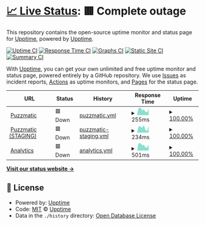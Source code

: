 # [📈 Live Status](https://upptime.github.io/upptime): <!--live status--> **🟥 Complete outage**

This repository contains the open-source uptime monitor and status page for [Upptime](https://upptime.js.org), powered by [Upptime](https://github.com/upptime/upptime).

[![Uptime CI](https://github.com/ilyasubkhankulov/puzzmatic-uptime/workflows/Uptime%20CI/badge.svg)](https://github.com/ilyasubkhankulov/puzzmatic-uptime/actions?query=workflow%3A%22Uptime+CI%22)
[![Response Time CI](https://github.com/ilyasubkhankulov/puzzmatic-uptime/workflows/Response%20Time%20CI/badge.svg)](https://github.com/ilyasubkhankulov/puzzmatic-uptime/actions?query=workflow%3A%22Response+Time+CI%22)
[![Graphs CI](https://github.com/ilyasubkhankulov/puzzmatic-uptime/workflows/Graphs%20CI/badge.svg)](https://github.com/ilyasubkhankulov/puzzmatic-uptime/actions?query=workflow%3A%22Graphs+CI%22)
[![Static Site CI](https://github.com/ilyasubkhankulov/puzzmatic-uptime/workflows/Static%20Site%20CI/badge.svg)](https://github.com/ilyasubkhankulov/puzzmatic-uptime/actions?query=workflow%3A%22Static+Site+CI%22)
[![Summary CI](https://github.com/ilyasubkhankulov/puzzmatic-uptime/workflows/Summary%20CI/badge.svg)](https://github.com/ilyasubkhankulov/puzzmatic-uptime/actions?query=workflow%3A%22Summary+CI%22)

With [Upptime](https://upptime.js.org), you can get your own unlimited and free uptime monitor and status page, powered entirely by a GitHub repository. We use [Issues](https://github.com/upptime/upptime/issues) as incident reports, [Actions](https://github.com/ilyasubkhankulov/puzzmatic-uptime/actions) as uptime monitors, and [Pages](https://upptime.github.io/upptime) for the status page.

<!--start: status pages-->
<!-- This summary is generated by Upptime (https://github.com/upptime/upptime) -->
<!-- Do not edit this manually, your changes will be overwritten -->
<!-- prettier-ignore -->
| URL | Status | History | Response Time | Uptime |
| --- | ------ | ------- | ------------- | ------ |
| <img alt="" src="https://icons.duckduckgo.com/ip3/www.puzzmatic.com.ico" height="13"> [Puzzmatic](https://www.puzzmatic.com) | 🟥 Down | [puzzmatic.yml](https://github.com/ilyasubkhankulov/puzzmatic-uptime/commits/HEAD/history/puzzmatic.yml) | <details><summary><img alt="Response time graph" src="./graphs/puzzmatic/response-time-week.png" height="20"> 255ms</summary><br><a href="https://ilyasubkhankulov.github.io/puzzmatic-uptime/history/puzzmatic"><img alt="Response time 277" src="https://img.shields.io/endpoint?url=https%3A%2F%2Fraw.githubusercontent.com%2Filyasubkhankulov%2Fpuzzmatic-uptime%2FHEAD%2Fapi%2Fpuzzmatic%2Fresponse-time.json"></a><br><a href="https://ilyasubkhankulov.github.io/puzzmatic-uptime/history/puzzmatic"><img alt="24-hour response time 216" src="https://img.shields.io/endpoint?url=https%3A%2F%2Fraw.githubusercontent.com%2Filyasubkhankulov%2Fpuzzmatic-uptime%2FHEAD%2Fapi%2Fpuzzmatic%2Fresponse-time-day.json"></a><br><a href="https://ilyasubkhankulov.github.io/puzzmatic-uptime/history/puzzmatic"><img alt="7-day response time 255" src="https://img.shields.io/endpoint?url=https%3A%2F%2Fraw.githubusercontent.com%2Filyasubkhankulov%2Fpuzzmatic-uptime%2FHEAD%2Fapi%2Fpuzzmatic%2Fresponse-time-week.json"></a><br><a href="https://ilyasubkhankulov.github.io/puzzmatic-uptime/history/puzzmatic"><img alt="30-day response time 250" src="https://img.shields.io/endpoint?url=https%3A%2F%2Fraw.githubusercontent.com%2Filyasubkhankulov%2Fpuzzmatic-uptime%2FHEAD%2Fapi%2Fpuzzmatic%2Fresponse-time-month.json"></a><br><a href="https://ilyasubkhankulov.github.io/puzzmatic-uptime/history/puzzmatic"><img alt="1-year response time 277" src="https://img.shields.io/endpoint?url=https%3A%2F%2Fraw.githubusercontent.com%2Filyasubkhankulov%2Fpuzzmatic-uptime%2FHEAD%2Fapi%2Fpuzzmatic%2Fresponse-time-year.json"></a></details> | <details><summary><a href="https://ilyasubkhankulov.github.io/puzzmatic-uptime/history/puzzmatic">100.00%</a></summary><a href="https://ilyasubkhankulov.github.io/puzzmatic-uptime/history/puzzmatic"><img alt="All-time uptime 99.95%" src="https://img.shields.io/endpoint?url=https%3A%2F%2Fraw.githubusercontent.com%2Filyasubkhankulov%2Fpuzzmatic-uptime%2FHEAD%2Fapi%2Fpuzzmatic%2Fuptime.json"></a><br><a href="https://ilyasubkhankulov.github.io/puzzmatic-uptime/history/puzzmatic"><img alt="24-hour uptime 99.99%" src="https://img.shields.io/endpoint?url=https%3A%2F%2Fraw.githubusercontent.com%2Filyasubkhankulov%2Fpuzzmatic-uptime%2FHEAD%2Fapi%2Fpuzzmatic%2Fuptime-day.json"></a><br><a href="https://ilyasubkhankulov.github.io/puzzmatic-uptime/history/puzzmatic"><img alt="7-day uptime 100.00%" src="https://img.shields.io/endpoint?url=https%3A%2F%2Fraw.githubusercontent.com%2Filyasubkhankulov%2Fpuzzmatic-uptime%2FHEAD%2Fapi%2Fpuzzmatic%2Fuptime-week.json"></a><br><a href="https://ilyasubkhankulov.github.io/puzzmatic-uptime/history/puzzmatic"><img alt="30-day uptime 100.00%" src="https://img.shields.io/endpoint?url=https%3A%2F%2Fraw.githubusercontent.com%2Filyasubkhankulov%2Fpuzzmatic-uptime%2FHEAD%2Fapi%2Fpuzzmatic%2Fuptime-month.json"></a><br><a href="https://ilyasubkhankulov.github.io/puzzmatic-uptime/history/puzzmatic"><img alt="1-year uptime 99.95%" src="https://img.shields.io/endpoint?url=https%3A%2F%2Fraw.githubusercontent.com%2Filyasubkhankulov%2Fpuzzmatic-uptime%2FHEAD%2Fapi%2Fpuzzmatic%2Fuptime-year.json"></a></details>
| <img alt="" src="https://icons.duckduckgo.com/ip3/staging.puzzmatic.com.ico" height="13"> [Puzzmatic (STAGING)](https://staging.puzzmatic.com) | 🟥 Down | [puzzmatic-staging.yml](https://github.com/ilyasubkhankulov/puzzmatic-uptime/commits/HEAD/history/puzzmatic-staging.yml) | <details><summary><img alt="Response time graph" src="./graphs/puzzmatic-staging/response-time-week.png" height="20"> 234ms</summary><br><a href="https://ilyasubkhankulov.github.io/puzzmatic-uptime/history/puzzmatic-staging"><img alt="Response time 268" src="https://img.shields.io/endpoint?url=https%3A%2F%2Fraw.githubusercontent.com%2Filyasubkhankulov%2Fpuzzmatic-uptime%2FHEAD%2Fapi%2Fpuzzmatic-staging%2Fresponse-time.json"></a><br><a href="https://ilyasubkhankulov.github.io/puzzmatic-uptime/history/puzzmatic-staging"><img alt="24-hour response time 197" src="https://img.shields.io/endpoint?url=https%3A%2F%2Fraw.githubusercontent.com%2Filyasubkhankulov%2Fpuzzmatic-uptime%2FHEAD%2Fapi%2Fpuzzmatic-staging%2Fresponse-time-day.json"></a><br><a href="https://ilyasubkhankulov.github.io/puzzmatic-uptime/history/puzzmatic-staging"><img alt="7-day response time 234" src="https://img.shields.io/endpoint?url=https%3A%2F%2Fraw.githubusercontent.com%2Filyasubkhankulov%2Fpuzzmatic-uptime%2FHEAD%2Fapi%2Fpuzzmatic-staging%2Fresponse-time-week.json"></a><br><a href="https://ilyasubkhankulov.github.io/puzzmatic-uptime/history/puzzmatic-staging"><img alt="30-day response time 250" src="https://img.shields.io/endpoint?url=https%3A%2F%2Fraw.githubusercontent.com%2Filyasubkhankulov%2Fpuzzmatic-uptime%2FHEAD%2Fapi%2Fpuzzmatic-staging%2Fresponse-time-month.json"></a><br><a href="https://ilyasubkhankulov.github.io/puzzmatic-uptime/history/puzzmatic-staging"><img alt="1-year response time 268" src="https://img.shields.io/endpoint?url=https%3A%2F%2Fraw.githubusercontent.com%2Filyasubkhankulov%2Fpuzzmatic-uptime%2FHEAD%2Fapi%2Fpuzzmatic-staging%2Fresponse-time-year.json"></a></details> | <details><summary><a href="https://ilyasubkhankulov.github.io/puzzmatic-uptime/history/puzzmatic-staging">100.00%</a></summary><a href="https://ilyasubkhankulov.github.io/puzzmatic-uptime/history/puzzmatic-staging"><img alt="All-time uptime 99.95%" src="https://img.shields.io/endpoint?url=https%3A%2F%2Fraw.githubusercontent.com%2Filyasubkhankulov%2Fpuzzmatic-uptime%2FHEAD%2Fapi%2Fpuzzmatic-staging%2Fuptime.json"></a><br><a href="https://ilyasubkhankulov.github.io/puzzmatic-uptime/history/puzzmatic-staging"><img alt="24-hour uptime 99.99%" src="https://img.shields.io/endpoint?url=https%3A%2F%2Fraw.githubusercontent.com%2Filyasubkhankulov%2Fpuzzmatic-uptime%2FHEAD%2Fapi%2Fpuzzmatic-staging%2Fuptime-day.json"></a><br><a href="https://ilyasubkhankulov.github.io/puzzmatic-uptime/history/puzzmatic-staging"><img alt="7-day uptime 100.00%" src="https://img.shields.io/endpoint?url=https%3A%2F%2Fraw.githubusercontent.com%2Filyasubkhankulov%2Fpuzzmatic-uptime%2FHEAD%2Fapi%2Fpuzzmatic-staging%2Fuptime-week.json"></a><br><a href="https://ilyasubkhankulov.github.io/puzzmatic-uptime/history/puzzmatic-staging"><img alt="30-day uptime 100.00%" src="https://img.shields.io/endpoint?url=https%3A%2F%2Fraw.githubusercontent.com%2Filyasubkhankulov%2Fpuzzmatic-uptime%2FHEAD%2Fapi%2Fpuzzmatic-staging%2Fuptime-month.json"></a><br><a href="https://ilyasubkhankulov.github.io/puzzmatic-uptime/history/puzzmatic-staging"><img alt="1-year uptime 99.95%" src="https://img.shields.io/endpoint?url=https%3A%2F%2Fraw.githubusercontent.com%2Filyasubkhankulov%2Fpuzzmatic-uptime%2FHEAD%2Fapi%2Fpuzzmatic-staging%2Fuptime-year.json"></a></details>
| <img alt="" src="https://icons.duckduckgo.com/ip3/ph.puzzmatic.com.ico" height="13"> [Analytics](https://ph.puzzmatic.com) | 🟥 Down | [analytics.yml](https://github.com/ilyasubkhankulov/puzzmatic-uptime/commits/HEAD/history/analytics.yml) | <details><summary><img alt="Response time graph" src="./graphs/analytics/response-time-week.png" height="20"> 501ms</summary><br><a href="https://ilyasubkhankulov.github.io/puzzmatic-uptime/history/analytics"><img alt="Response time 976" src="https://img.shields.io/endpoint?url=https%3A%2F%2Fraw.githubusercontent.com%2Filyasubkhankulov%2Fpuzzmatic-uptime%2FHEAD%2Fapi%2Fanalytics%2Fresponse-time.json"></a><br><a href="https://ilyasubkhankulov.github.io/puzzmatic-uptime/history/analytics"><img alt="24-hour response time 354" src="https://img.shields.io/endpoint?url=https%3A%2F%2Fraw.githubusercontent.com%2Filyasubkhankulov%2Fpuzzmatic-uptime%2FHEAD%2Fapi%2Fanalytics%2Fresponse-time-day.json"></a><br><a href="https://ilyasubkhankulov.github.io/puzzmatic-uptime/history/analytics"><img alt="7-day response time 501" src="https://img.shields.io/endpoint?url=https%3A%2F%2Fraw.githubusercontent.com%2Filyasubkhankulov%2Fpuzzmatic-uptime%2FHEAD%2Fapi%2Fanalytics%2Fresponse-time-week.json"></a><br><a href="https://ilyasubkhankulov.github.io/puzzmatic-uptime/history/analytics"><img alt="30-day response time 524" src="https://img.shields.io/endpoint?url=https%3A%2F%2Fraw.githubusercontent.com%2Filyasubkhankulov%2Fpuzzmatic-uptime%2FHEAD%2Fapi%2Fanalytics%2Fresponse-time-month.json"></a><br><a href="https://ilyasubkhankulov.github.io/puzzmatic-uptime/history/analytics"><img alt="1-year response time 976" src="https://img.shields.io/endpoint?url=https%3A%2F%2Fraw.githubusercontent.com%2Filyasubkhankulov%2Fpuzzmatic-uptime%2FHEAD%2Fapi%2Fanalytics%2Fresponse-time-year.json"></a></details> | <details><summary><a href="https://ilyasubkhankulov.github.io/puzzmatic-uptime/history/analytics">100.00%</a></summary><a href="https://ilyasubkhankulov.github.io/puzzmatic-uptime/history/analytics"><img alt="All-time uptime 96.55%" src="https://img.shields.io/endpoint?url=https%3A%2F%2Fraw.githubusercontent.com%2Filyasubkhankulov%2Fpuzzmatic-uptime%2FHEAD%2Fapi%2Fanalytics%2Fuptime.json"></a><br><a href="https://ilyasubkhankulov.github.io/puzzmatic-uptime/history/analytics"><img alt="24-hour uptime 99.99%" src="https://img.shields.io/endpoint?url=https%3A%2F%2Fraw.githubusercontent.com%2Filyasubkhankulov%2Fpuzzmatic-uptime%2FHEAD%2Fapi%2Fanalytics%2Fuptime-day.json"></a><br><a href="https://ilyasubkhankulov.github.io/puzzmatic-uptime/history/analytics"><img alt="7-day uptime 100.00%" src="https://img.shields.io/endpoint?url=https%3A%2F%2Fraw.githubusercontent.com%2Filyasubkhankulov%2Fpuzzmatic-uptime%2FHEAD%2Fapi%2Fanalytics%2Fuptime-week.json"></a><br><a href="https://ilyasubkhankulov.github.io/puzzmatic-uptime/history/analytics"><img alt="30-day uptime 100.00%" src="https://img.shields.io/endpoint?url=https%3A%2F%2Fraw.githubusercontent.com%2Filyasubkhankulov%2Fpuzzmatic-uptime%2FHEAD%2Fapi%2Fanalytics%2Fuptime-month.json"></a><br><a href="https://ilyasubkhankulov.github.io/puzzmatic-uptime/history/analytics"><img alt="1-year uptime 96.55%" src="https://img.shields.io/endpoint?url=https%3A%2F%2Fraw.githubusercontent.com%2Filyasubkhankulov%2Fpuzzmatic-uptime%2FHEAD%2Fapi%2Fanalytics%2Fuptime-year.json"></a></details>

<!--end: status pages-->

[**Visit our status website →**](https://upptime.github.io/upptime)

## 📄 License

- Powered by: [Upptime](https://github.com/upptime/upptime)
- Code: [MIT](./LICENSE) © [Upptime](https://upptime.js.org)
- Data in the `./history` directory: [Open Database License](https://opendatacommons.org/licenses/odbl/1-0/)

